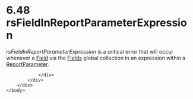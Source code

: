 <html dir="LTR" xmlns:mshelp="http://msdn.microsoft.com/mshelp" xmlns:ddue="http://ddue.schemas.microsoft.com/authoring/2003/5" xmlns:xlink="http://www.w3.org/1999/xlink" xmlns:tool="http://www.microsoft.com/tooltip">
    <head>
        <meta http-equiv="Content-Type" content="text/html; CHARSET=utf-8"></meta>
        <meta name="save" content="history"></meta>
        <title>6.48 rsFieldInReportParameterExpression</title>
        <xml>
            <mshelp:toctitle title="6.48 rsFieldInReportParameterExpression"></mshelp:toctitle>
            <mshelp:rltitle title="[MS-RDL]: rsFieldInReportParameterExpression"></mshelp:rltitle>
            <mshelp:keyword index="A" term="37192c48-e694-474d-9de4-d537410a1c4e"></mshelp:keyword>
            <mshelp:attr name="DCSext.ContentType" value="open specification"></mshelp:attr>
            <mshelp:attr name="AssetID" value="37192c48-e694-474d-9de4-d537410a1c4e"></mshelp:attr>
            <mshelp:attr name="TopicType" value="kbRef"></mshelp:attr>
            <mshelp:attr name="DCSext.Title" value="[MS-RDL]: rsFieldInReportParameterExpression" />
        </xml>
    </head>
    <body>
        <div id="header">
            <h1 class="heading">6.48 rsFieldInReportParameterExpression</h1>
        </div>
        <div id="mainSection">
            <div id="mainBody">
                <div id="allHistory" class="saveHistory"></div>
                <div id="sectionSection0" class="section" name="collapseableSection">
                    

<p><i>rsFieldInReportParameterExpression</i> is a critical
error that will occur whenever a <a href="940b8522-5d1f-4a2a-ab79-087ef6a69881.md">Field</a> via the <a href="b37f01de-0f2f-42f0-90e2-ad8bed343954.md">Fields</a> global collection
in an expression within a <a href="7c3f4c83-9172-48db-94c1-693295c5d623.md">ReportParameter</a>.</p>


                </div>
            </div>
        </div>
    </body>
</html>